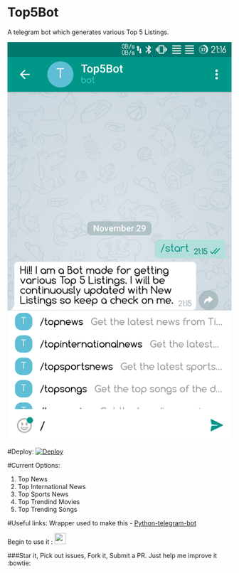 # Top5Bot
A telegram bot which generates various Top 5 Listings.

![Bot Screenshot](Screen.png "Screenshot of the bot in action")

#Deploy:
[![Deploy](https://www.herokucdn.com/deploy/button.svg)](https://heroku.com/deploy?template=https://github.com/sahilkhurana19/Top5Bot)

#Current Options:
1. Top News
2. Top International News
3. Top Sports News
4. Top Trendind Movies
5. Top Trending Songs

#Useful links:
Wrapper used to make this - <a href="https://github.com/python-telegram-bot/python-telegram-bot">Python-telegram-bot</a>

Begin to use it : <a href="https://telegram.me/TopFiveBot"><img src="https://upload.wikimedia.org/wikipedia/commons/thumb/8/82/Telegram_logo.svg/500px-Telegram_logo.svg.png" width="25" height="25"/></a>

###Star it, Pick out issues, Fork it, Submit a PR. Just help me improve it :bowtie:
